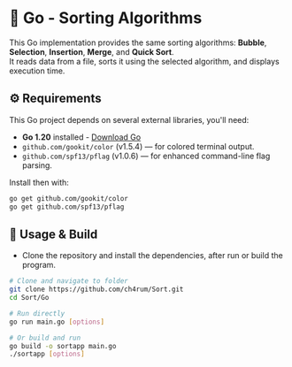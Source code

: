 # 🐹 Go - Sorting Algorithms

This Go implementation provides the same sorting algorithms: **Bubble**, **Selection**, **Insertion**, **Merge**, and **Quick Sort**.  
It reads data from a file, sorts it using the selected algorithm, and displays execution time.

## ⚙️ Requirements

This Go project depends on several external libraries, you'll need:
- **Go 1.20** installed - [Download Go]( https://go.dev/)
- `github.com/gookit/color` (v1.5.4) — for colored terminal output.
- `github.com/spf13/pflag` (v1.0.6) — for enhanced command-line flag parsing.

Install then with:
```bash
go get github.com/gookit/color
go get github.com/spf13/pflag
```

## 🚀 Usage & Build

- Clone the repository and install the dependencies, after run or build the program.

```sh
# Clone and navigate to folder
git clone https://github.com/ch4rum/Sort.git
cd Sort/Go

# Run directly
go run main.go [options]

# Or build and run
go build -o sortapp main.go
./sortapp [options]
